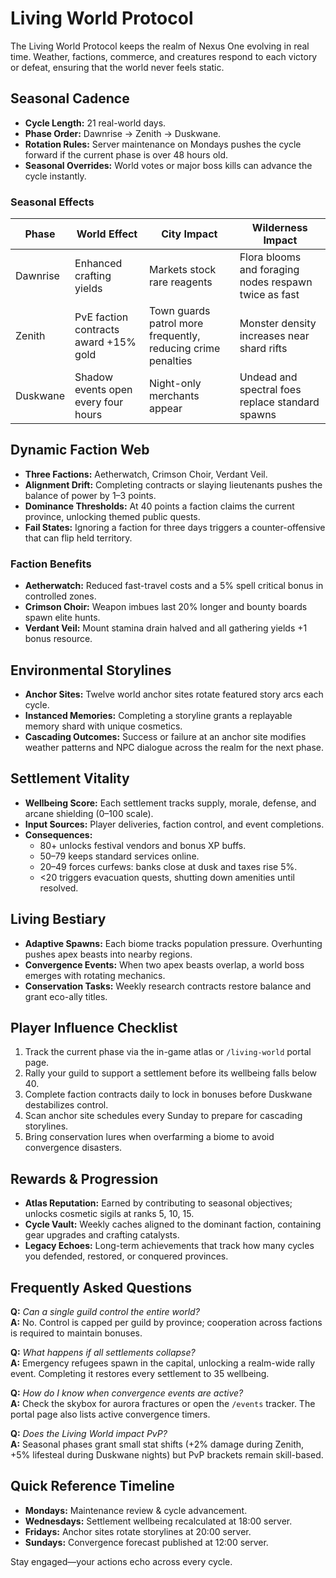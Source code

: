 # Living World Protocol

The Living World Protocol keeps the realm of Nexus One evolving in real time. Weather, factions, commerce, and creatures respond to each victory or defeat, ensuring that the world never feels static.

## Seasonal Cadence
- **Cycle Length:** 21 real-world days.
- **Phase Order:** Dawnrise &rarr; Zenith &rarr; Duskwane.
- **Rotation Rules:** Server maintenance on Mondays pushes the cycle forward if the current phase is over 48 hours old.
- **Seasonal Overrides:** World votes or major boss kills can advance the cycle instantly.

### Seasonal Effects
| Phase | World Effect | City Impact | Wilderness Impact |
| --- | --- | --- | --- |
| Dawnrise | Enhanced crafting yields | Markets stock rare reagents | Flora blooms and foraging nodes respawn twice as fast |
| Zenith | PvE faction contracts award +15% gold | Town guards patrol more frequently, reducing crime penalties | Monster density increases near shard rifts |
| Duskwane | Shadow events open every four hours | Night-only merchants appear | Undead and spectral foes replace standard spawns |

## Dynamic Faction Web
- **Three Factions:** Aetherwatch, Crimson Choir, Verdant Veil.
- **Alignment Drift:** Completing contracts or slaying lieutenants pushes the balance of power by 1&ndash;3 points.
- **Dominance Thresholds:** At 40 points a faction claims the current province, unlocking themed public quests.
- **Fail States:** Ignoring a faction for three days triggers a counter-offensive that can flip held territory.

### Faction Benefits
- **Aetherwatch:** Reduced fast-travel costs and a 5% spell critical bonus in controlled zones.
- **Crimson Choir:** Weapon imbues last 20% longer and bounty boards spawn elite hunts.
- **Verdant Veil:** Mount stamina drain halved and all gathering yields +1 bonus resource.

## Environmental Storylines
- **Anchor Sites:** Twelve world anchor sites rotate featured story arcs each cycle.
- **Instanced Memories:** Completing a storyline grants a replayable memory shard with unique cosmetics.
- **Cascading Outcomes:** Success or failure at an anchor site modifies weather patterns and NPC dialogue across the realm for the next phase.

## Settlement Vitality
- **Wellbeing Score:** Each settlement tracks supply, morale, defense, and arcane shielding (0&ndash;100 scale).
- **Input Sources:** Player deliveries, faction control, and event completions.
- **Consequences:**
  - 80+ unlocks festival vendors and bonus XP buffs.
  - 50&ndash;79 keeps standard services online.
  - 20&ndash;49 forces curfews: banks close at dusk and taxes rise 5%.
  - &lt;20 triggers evacuation quests, shutting down amenities until resolved.

## Living Bestiary
- **Adaptive Spawns:** Each biome tracks population pressure. Overhunting pushes apex beasts into nearby regions.
- **Convergence Events:** When two apex beasts overlap, a world boss emerges with rotating mechanics.
- **Conservation Tasks:** Weekly research contracts restore balance and grant eco-ally titles.

## Player Influence Checklist
1. Track the current phase via the in-game atlas or `/living-world` portal page.
2. Rally your guild to support a settlement before its wellbeing falls below 40.
3. Complete faction contracts daily to lock in bonuses before Duskwane destabilizes control.
4. Scan anchor site schedules every Sunday to prepare for cascading storylines.
5. Bring conservation lures when overfarming a biome to avoid convergence disasters.

## Rewards & Progression
- **Atlas Reputation:** Earned by contributing to seasonal objectives; unlocks cosmetic sigils at ranks 5, 10, 15.
- **Cycle Vault:** Weekly caches aligned to the dominant faction, containing gear upgrades and crafting catalysts.
- **Legacy Echoes:** Long-term achievements that track how many cycles you defended, restored, or conquered provinces.

## Frequently Asked Questions
**Q:** _Can a single guild control the entire world?_  
**A:** No. Control is capped per guild by province; cooperation across factions is required to maintain bonuses.

**Q:** _What happens if all settlements collapse?_  
**A:** Emergency refugees spawn in the capital, unlocking a realm-wide rally event. Completing it restores every settlement to 35 wellbeing.

**Q:** _How do I know when convergence events are active?_  
**A:** Check the skybox for aurora fractures or open the `/events` tracker. The portal page also lists active convergence timers.

**Q:** _Does the Living World impact PvP?_  
**A:** Seasonal phases grant small stat shifts (+2% damage during Zenith, +5% lifesteal during Duskwane nights) but PvP brackets remain skill-based.

## Quick Reference Timeline
- **Mondays:** Maintenance review & cycle advancement.
- **Wednesdays:** Settlement wellbeing recalculated at 18:00 server.
- **Fridays:** Anchor sites rotate storylines at 20:00 server.
- **Sundays:** Convergence forecast published at 12:00 server.

Stay engaged—your actions echo across every cycle.
